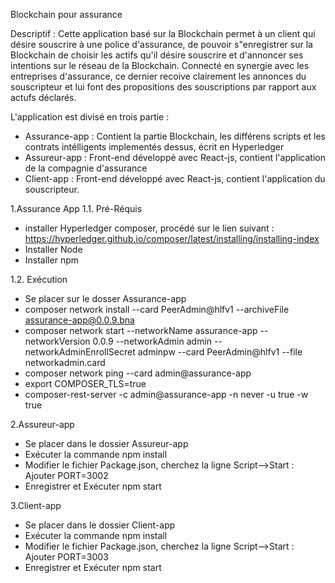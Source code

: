 Blockchain pour assurance

Descriptif : Cette application basé sur la Blockchain permet à un client qui désire souscrire à une police d'assurance, de pouvoir s"enregistrer sur la Blockchain
de choisir les actifs qu'il désire souscrire et d'annoncer ses intentions sur le réseau de la Blockchain. 
Connecté en synergie avec les entreprises d'assurance, ce dernier recoive clairement les annonces du souscripteur et lui font des propositions des souscriptions
par rapport aux actufs déclarés.

L'application est divisé en trois partie : 
- Assurance-app : Contient la partie Blockchain, les différens scripts et les contrats intélligents implementés dessus, écrit en Hyperledger
- Assureur-app : Front-end développé avec React-js, contient l'application de la compagnie d'assurance
- Client-app : Front-end développé avec React-js, contient l'application du souscripteur.


1.Assurance App
1.1. Pré-Réquis
- installer Hyperledger composer, procédé sur le lien suivant : https://hyperledger.github.io/composer/latest/installing/installing-index
- Installer Node
- Installer npm

1.2. Exécution
- Se placer sur le dosser Assurance-app
- composer network install --card PeerAdmin@hlfv1 --archiveFile assurance-app@0.0.9.bna
- composer network start --networkName assurance-app --networkVersion 0.0.9 --networkAdmin admin --networkAdminEnrollSecret adminpw --card PeerAdmin@hlfv1 --file networkadmin.card
- composer network ping --card admin@assurance-app
- export COMPOSER_TLS=true
- composer-rest-server -c admin@assurance-app -n never -u true -w true

2.Assureur-app
- Se placer dans le dossier Assureur-app
- Exécuter la commande npm install
- Modifier le fichier Package.json, cherchez la ligne Script-->Start : Ajouter PORT=3002
- Enregistrer et Exécuter npm start

3.Client-app
- Se placer dans le dossier Client-app
- Exécuter la commande npm install
- Modifier le fichier Package.json, cherchez la ligne Script-->Start : Ajouter PORT=3003
- Enregistrer et Exécuter npm start
